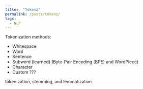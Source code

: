 ```yaml
---
title:  "Tokenz"
permalink: /posts/tokenz/
tags:
  - NLP
---
```


Tokenization methods:
- Whitespace
- Word 
- Sentence
- Subword (learned) (Byte-Pair Encoding (BPE) and WordPiece)
- Character
- Custom ???


tokenization, stemming, and lemmatization